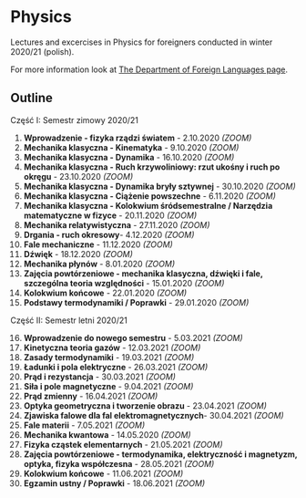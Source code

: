 # Physics
Lectures and excercises in Physics for foreigners conducted in winter 2020/21 (polish).

For more information look at [The Department of Foreign Languages page](http://sjo.pwr.edu.pl/).

## Outline

Część I: Semestr zimowy 2020/21

1.  **Wprowadzenie - fizyka rządzi światem** - 2.10.2020 *(ZOOM)*
2.  **Mechanika klasyczna - Kinematyka** - 9.10.2020 *(ZOOM)*
3.  **Mechanika klasyczna - Dynamika** - 16.10.2020 *(ZOOM)*
4.  **Mechanika klasyczna - Ruch krzywoliniowy: rzut ukośny i ruch po okręgu** - 23.10.2020 *(ZOOM)*
5.  **Mechanika klasyczna - Dynamika bryły sztywnej** - 30.10.2020 *(ZOOM)*
6.  **Mechanika klasyczna - Ciążenie powszechne** - 6.11.2020 *(ZOOM)* <br>
7.  **Mechanika klasyczna - Kolokwium śródsemestralne / Narzędzia matematyczne w fizyce** - 20.11.2020 *(ZOOM)* <br>
8.  **Mechanika relatywistyczna** - 27.11.2020 *(ZOOM)* <br>
9.  **Drgania - ruch okresowy**- 4.12.2020 *(ZOOM)* <br>
10. **Fale mechaniczne** - 11.12.2020 *(ZOOM)* <br>
11. **Dźwięk** - 18.12.2020 *(ZOOM)* <br>
12. **Mechanika płynów** - 8.01.2020 *(ZOOM)* <br>
13. **Zajęcia powtórzeniowe - mechanika klasyczna, dźwięki i fale, szczególna teoria względności** - 15.01.2020 *(ZOOM)* <br>
14. **Kolokwium końcowe** - 22.01.2020 *(ZOOM)* <br>
15. **Podstawy termodynamiki / Poprawki** - 29.01.2020 *(ZOOM)* <br>

Część II: Semestr letni 2020/21

16. **Wprowadzenie do nowego semestru** - 5.03.2021 *(ZOOM)*
17. **Kinetyczna teoria gazów** - 12.03.2021 *(ZOOM)*
18. **Zasady termodynamiki** - 19.03.2021 *(ZOOM)*
19. **Ładunki i pola elektryczne** - 26.03.2021 *(ZOOM)*
20. **Prąd i rezystancja** - 30.03.2021 *(ZOOM)*
21. **Siła i pole magnetyczne** - 9.04.2021 *(ZOOM)*
22. **Prąd zmienny** - 16.04.2021 *(ZOOM)* <br>
23. **Optyka geometryczna i tworzenie obrazu** - 23.04.2021 *(ZOOM)* <br>
24. **Zjawiska falowe dla fal elektromagnetycznych**- 30.04.2021 *(ZOOM)* <br>
25. **Fale materii** - 7.05.2021 *(ZOOM)* <br>
26. **Mechanika kwantowa** - 14.05.2020 *(ZOOM)* <br>
27. **Fizyka cząstek elementarnych** - 21.05.2021 *(ZOOM)* <br>
28. **Zajęcia powtórzeniowe - termodynamika, elektryczność i magnetyzm, optyka, fizyka współczesna** - 28.05.2021 *(ZOOM)* <br>
29. **Kolokwium końcowe** - 11.06.2021 *(ZOOM)* <br>
30. **Egzamin ustny / Poprawki** - 18.06.2021 *(ZOOM)* <br>
